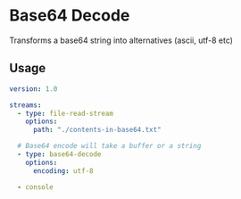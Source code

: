 # Base64 Decode

Transforms a base64 string into alternatives (ascii, utf-8 etc)

## Usage

```yaml
version: 1.0

streams:
  - type: file-read-stream
    options:
      path: "./contents-in-base64.txt"

  # Base64 encode will take a buffer or a string
  - type: base64-decode
    options:
      encoding: utf-8

  - console
```
